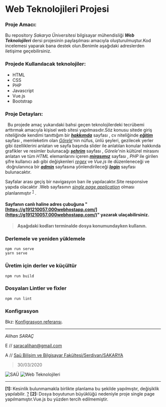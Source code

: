 # Web Teknolojileri Projesi
### Proje Amacı:
Bu repository _Sakarya Üniversitesi_ bilgisayar mühendisliği ***Web Teknolojileri*** dersi projesinin paylaşılması amacıyla oluşturulmuştur.Kod incelemesi yaparak bana destek olun.Benimle aşağıdaki adreslerden iletişime geçebilirsiniz.

### Projede Kullanılacak teknolojiler:
+ HTML
+ CSS
+ PHP
+ Javascript
+ Vue.js
+ Bootstrap

### Proje Detayları:
  Bu projede amaç yukarıdaki bahsi geçen teknolojilerdeki tecrübemi arttırmak amacıyla kişisel web sitesi yapılmasıdır.Söz konusu sitede giriş niteliğinde kendimi tanıttığım bir ***[hakkımda](/src/views/hakkimda.vue)*** sayfası , cv niteliğinde ***[eğitim](/src/views/egitim.vue)*** sayfası , memleketim olan _[Görele](https://www.gorele.bel.tr)_'nin nüfus, ünlü şeyleri, gezilecek yerler gibi özelliklerini anlatan ve sayfa başında slider ile anlatılan konular hakkında grafikler ve resimler bulunacağı ***[şehrim](/src/views/sehrim.vue)*** sayfası , _Görele_'nin kültürel mirasını anlatan ve tüm _HTML_ elemanlarını içeren ***[mirasımız](/src/views/mirasimiz.vue)*** sayfası , _PHP_ ile girilen şifre kullanıcı adı gibi değişkenleri _[regex](https://tr.wikipedia.org/wiki/D%C3%BCzenli_ifade)_ ve _Vue.js_ ile düzenleneceği ve  doğrulanınca bir ***[admin](/src/views/admin.vue)*** sayfasına yönlendirileceği ***[login](/src/views/login.vue)*** sayfası bulunacaktır.

Sayfalar arası geçiş bir navigasyon barı ile yapılacaktır.Site responsive yapıda olacaktır .Web sayfasının *[single page application](https://tr.wikipedia.org/wiki/Tek_sayfa_uygulamas%C4%B1)* olması planlanmıştır <sup id="a1"> [1](#f1)</sup> .

#### Sayfanın canlı haline adres çubuğuna "[https://g191210057.000webhostapp.com/](https://g191210057.000webhostapp.com/)" yazarak ulaçabilirsiniz.

> **Aşağıdaki kodları terminalde dosya konumundayken kullanın.**

### Derlemele ve yeniden yüklemele
```
npm run serve
yarn serve
```

### Üretim için derler ve küçültür
```
npm run build
```

### Dosyaları Lintler ve fixler
```
npm run lint
```

### Konfigrasyon 
Bkz: [Konfigrasyon referansı](https://cli.vuejs.org/config/).

***
_Alihan SARAÇ_

E // <saracalihan@gmail.com>

A // [Saü Bilişim ve Bilgisayar Fakültesi/Serdivan/SAKARYA](https://goo.gl/maps/9vEdj7QYgKpruSus7 "Okul")

>30/03/2020

![SAÜ](https://upload.wikimedia.org/wikipedia/tr/d/de/Sakarya_%C3%9Cniversitesi_Logosu.png) ![Web Teknolojileri](https://polatpanel.com/public/default/upload/service/56f3a669e5e2aweb-yazilim.jpg) 

***
<b id="f1"> [1]: </b> Kesinlik bulunmamakla birlikte planlama bu şekilde yapılmıştır, değişiklik yapılabilir. [?](#a1)
<b id="f1"> [2]: </b> Dosya boyutunun büyüklüğü nedeniyle proje single page yapılmamıştır.Vue.js bu yüzden tercih edilmemiştir.
